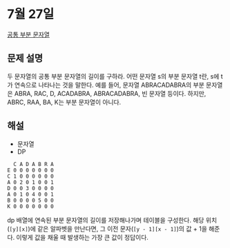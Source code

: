 # 7월 27일

[공통 부분 문자열](https://www.acmicpc.net/problem/5582)  

## 문제 설명
두 문자열의 공통 부분 문자열의 길이를 구하라. 어떤 문자열 s의 부분 문자열 t란, s에 t가 연속으로 나타나는 것을 말한다. 예를 들어, 문자열 ABRACADABRA의 부분 문자열은 ABRA, RAC, D, ACADABRA, ABRACADABRA, 빈 문자열 등이다. 하지만, ABRC, RAA, BA, K는 부분 문자열이 아니다.

## 해설
- 문자열
- DP

``` text
  C A D A B R A
E 0 0 0 0 0 0 0
C 1 0 0 0 0 0 0
A 0 2 0 1 0 0 1
D 0 0 3 0 0 0 0
A 0 1 0 4 0 0 1
B 0 0 0 0 5 0 0
K 0 0 0 0 0 0 0
```

dp 배열에 연속된 부분 문자열의 길이를 저장해나가며 테이블을 구성한다. 해당 위치(`[y][x]`)에 같은 알파벳을 만난다면, 그 이전 문자(`[y - 1][x - 1]`)의 값 + 1을 해준다.  이렇게 값을 채울 때 발생하는 가장 큰 값이 정답이다.